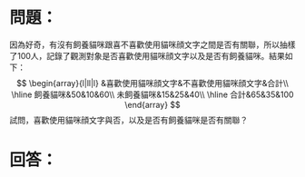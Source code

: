 # 問題：
因為好奇，有沒有飼養貓咪跟喜不喜歡使用貓咪顔文字之間是否有關聯，所以抽樣了100人，記錄了觀測對象是否喜歡使用貓咪顔文字以及是否有飼養貓咪。結果如下：
$$
\begin{array}{l|ll|l}
&喜歡使用貓咪顔文字&不喜歡使用貓咪顔文字&合計\\
\hline
飼養貓咪&50&10&60\\
未飼養貓咪&15&25&40\\
\hline
合計&65&35&100
\end{array}
$$
試問，喜歡使用貓咪顔文字與否，以及是否有飼養貓咪是否有關聯？
# 回答：
